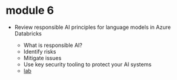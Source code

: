 # module 6

* Review responsible AI principles for language models in Azure Databricks

  * What is responsible AI?
  * Identify risks
  * Mitigate issues
  * Use key security tooling to protect your AI systems
  * [lab](https://microsoftlearning.github.io/mslearn-databricks/Instructions/Exercises/AI-06-Responsible-AI.html)
